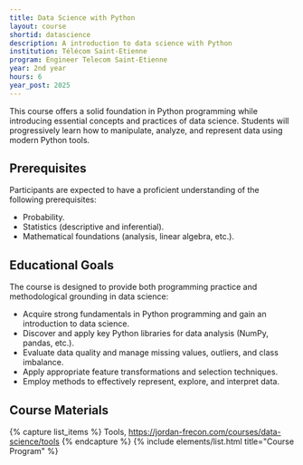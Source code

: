 ```yaml
---
title: Data Science with Python
layout: course
shortid: datascience
description: A introduction to data science with Python
institution: Télécom Saint-Etienne
program: Engineer Telecom Saint-Etienne
year: 2nd year
hours: 6
year_post: 2025
---
```


This course offers a solid foundation in Python programming while introducing essential concepts and practices of data science. Students will progressively learn how to manipulate, analyze, and represent data using modern Python tools.

## <i class="fas fa-exclamation-triangle"></i> Prerequisites

Participants are expected to have a proficient understanding of the following prerequisites:

- Probability.
- Statistics (descriptive and inferential).
- Mathematical foundations (analysis, linear algebra, etc.).

## <i class="fas fa-bookmark"></i> Educational Goals

The course is designed to provide both programming practice and methodological grounding in data science:

- Acquire strong fundamentals in Python programming and gain an introduction to data science.
- Discover and apply key Python libraries for data analysis (NumPy, pandas, etc.).
- Evaluate data quality and manage missing values, outliers, and class imbalance.
- Apply appropriate feature transformations and selection techniques.
- Employ methods to effectively represent, explore, and interpret data.

## <i class="fas fa-file-download"></i> Course Materials

{% capture list_items %}
Tools, https://jordan-frecon.com/courses/data-science/tools
{% endcapture %}
{% include elements/list.html title="Course Program" %}
